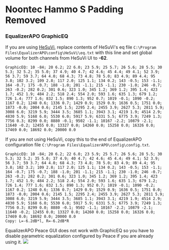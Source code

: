 # Noontec Hammo S Padding Removed
### EqualizerAPO GraphicEQ
If you are using [HeSuVi](https://sourceforge.net/projects/hesuvi/), replace contents of HeSuVi's eq file `C:\Program Files\EqualizerAPO\config\HeSuVi\eq.txt` with this line and set global volume for both channels from HeSuVi UI to **-62**.
```
GraphicEQ: 10 -84; 20 6.2; 22 6.0; 23 5.9; 25 5.7; 26 5.6; 28 5.5; 30 5.3; 32 5.2; 35 5.0; 37 4.9; 40 4.7; 42 4.6; 45 4.4; 49 4.1; 52 3.9; 56 3.7; 59 3.7; 64 4.0; 68 4.3; 73 4.8; 78 5.0; 83 4.9; 89 4.4; 95 3.8; 102 3.2; 109 2.8; 117 2.0; 125 1.1; 134 0.2; 143 -0.5; 153 -1.1; 164 -0.7; 175 -0.7; 188 -1.0; 201 -1.1; 215 -1.1; 230 -1.0; 246 -0.7; 263 -0.2; 282 0.2; 301 0.6; 323 1.0; 345 1.2; 369 1.2; 395 1.4; 423 1.7; 452 1.9; 484 2.2; 518 2.4; 554 2.0; 593 1.6; 635 1.3; 679 1.2; 726 1.4; 777 1.6; 832 1.5; 890 1.3; 952 0.7; 1019 -0.1; 1090 -0.2; 1167 0.2; 1248 0.6; 1336 0.7; 1429 0.9; 1529 0.9; 1636 0.5; 1751 0.0; 1873 -0.0; 2004 0.6; 2145 1.5; 2295 2.4; 2455 3.9; 2627 5.3; 2811 5.9; 3008 6.0; 3219 5.9; 3444 3.5; 3685 1.1; 3943 3.1; 4219 1.9; 4514 2.9; 4830 5.9; 5168 6.0; 5530 6.0; 5917 5.9; 6331 5.5; 6775 3.9; 7249 1.3; 7756 0.3; 8299 0.0; 8880 -0.1; 9502 -1.1; 10167 -2.2; 10879 -2.1; 11640 -0.2; 12455 0.0; 13327 0.0; 14260 0.0; 15258 0.0; 16326 0.0; 17469 0.0; 18692 0.0; 20000 0.0
```
If you are not using HeSuVi, copy this to the end of EqualizerAPO configuration file `C:\Program Files\EqualizerAPO\config\config.txt`.
```
GraphicEQ: 10 -84; 20 6.2; 22 6.0; 23 5.9; 25 5.7; 26 5.6; 28 5.5; 30 5.3; 32 5.2; 35 5.0; 37 4.9; 40 4.7; 42 4.6; 45 4.4; 49 4.1; 52 3.9; 56 3.7; 59 3.7; 64 4.0; 68 4.3; 73 4.8; 78 5.0; 83 4.9; 89 4.4; 95 3.8; 102 3.2; 109 2.8; 117 2.0; 125 1.1; 134 0.2; 143 -0.5; 153 -1.1; 164 -0.7; 175 -0.7; 188 -1.0; 201 -1.1; 215 -1.1; 230 -1.0; 246 -0.7; 263 -0.2; 282 0.2; 301 0.6; 323 1.0; 345 1.2; 369 1.2; 395 1.4; 423 1.7; 452 1.9; 484 2.2; 518 2.4; 554 2.0; 593 1.6; 635 1.3; 679 1.2; 726 1.4; 777 1.6; 832 1.5; 890 1.3; 952 0.7; 1019 -0.1; 1090 -0.2; 1167 0.2; 1248 0.6; 1336 0.7; 1429 0.9; 1529 0.9; 1636 0.5; 1751 0.0; 1873 -0.0; 2004 0.6; 2145 1.5; 2295 2.4; 2455 3.9; 2627 5.3; 2811 5.9; 3008 6.0; 3219 5.9; 3444 3.5; 3685 1.1; 3943 3.1; 4219 1.9; 4514 2.9; 4830 5.9; 5168 6.0; 5530 6.0; 5917 5.9; 6331 5.5; 6775 3.9; 7249 1.3; 7756 0.3; 8299 0.0; 8880 -0.1; 9502 -1.1; 10167 -2.2; 10879 -2.1; 11640 -0.2; 12455 0.0; 13327 0.0; 14260 0.0; 15258 0.0; 16326 0.0; 17469 0.0; 18692 0.0; 20000 0.0
Copy: L=-6.2dB*l, R=-6.2dB*R
```
EqualizerAPO Peace GUI does not work with GraphicEQ so you have to disable parametric equalization configured by Peace if you are already using it.
![](https://raw.githubusercontent.com/jaakkopasanen/AutoEq/master/results/Sonoma%20Model%20One/innerfidelity/onear/Noontec%20Hammo%20S%20Padding%20Removed/Noontec%20Hammo%20S%20Padding%20Removed.png)
